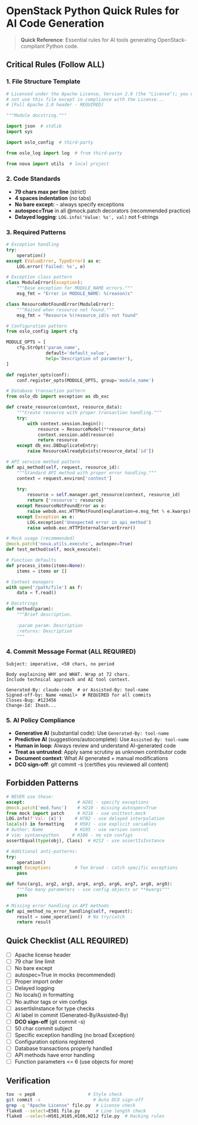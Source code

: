 # OpenStack Python Quick Rules for AI Code Generation

> **Quick Reference**: Essential rules for AI tools generating OpenStack-compliant Python code.  

## Critical Rules (Follow ALL)

### 1. File Structure Template
```python
# Licensed under the Apache License, Version 2.0 (the "License"); you may
# not use this file except in compliance with the License...
# [Full Apache 2.0 header - REQUIRED]

"""Module docstring."""

import json  # stdlib
import sys

import oslo_config  # third-party

from oslo_log import log  # from third-party

from nova import utils  # local project
```

### 2. Code Standards
- **79 chars max per line** (strict)
- **4 spaces indentation** (no tabs)
- **No bare except:** - always specify exceptions
- **autospec=True** in all @mock.patch decorators (recommended practice)
- **Delayed logging**: `LOG.info('Value: %s', val)` not f-strings

### 3. Required Patterns
```python
# Exception handling
try:
    operation()
except (ValueError, TypeError) as e:
    LOG.error('Failed: %s', e)

# Exception class pattern
class ModuleError(Exception):
    """Base exception for MODULE_NAME errors."""
    msg_fmt = "Error in MODULE_NAME: %(reason)s"

class ResourceNotFoundError(ModuleError):
    """Raised when resource not found."""
    msg_fmt = "Resource %(resource_id)s not found"

# Configuration pattern
from oslo_config import cfg

MODULE_OPTS = [
    cfg.StrOpt('param_name',
               default='default_value',
               help='Description of parameter'),
]

def register_opts(conf):
    conf.register_opts(MODULE_OPTS, group='module_name')

# Database transaction pattern
from oslo_db import exception as db_exc

def create_resource(context, resource_data):
    """Create resource with proper transaction handling."""
    try:
        with context.session.begin():
            resource = ResourceModel(**resource_data)
            context.session.add(resource)
            return resource
    except db_exc.DBDuplicateEntry:
        raise ResourceAlreadyExists(resource_data['id'])

# API service method pattern
def api_method(self, request, resource_id):
    """Standard API method with proper error handling."""
    context = request.environ['context']
    
    try:
        resource = self.manager.get_resource(context, resource_id)
        return {'resource': resource}
    except ResourceNotFoundError as e:
        raise webob.exc.HTTPNotFound(explanation=e.msg_fmt % e.kwargs)
    except Exception as e:
        LOG.exception('Unexpected error in api_method')
        raise webob.exc.HTTPInternalServerError()

# Mock usage (recommended)
@mock.patch('nova.utils.execute', autospec=True)
def test_method(self, mock_execute):

# Function defaults
def process_items(items=None):
    items = items or []

# Context managers
with open('/path/file') as f:
    data = f.read()

# Docstrings
def method(param):
    """Brief description.
    
    :param param: Description
    :returns: Description
    """
```

### 4. Commit Message Format (ALL REQUIRED)
```
Subject: imperative, <50 chars, no period

Body explaining WHY and WHAT. Wrap at 72 chars.
Include technical approach and AI tool context.

Generated-By: claude-code  # or Assisted-By: tool-name
Signed-off-by: Name <email>  # REQUIRED for all commits
Closes-Bug: #123456
Change-Id: Ihash...
```

### 5. AI Policy Compliance
- **Generative AI** (substantial code): Use `Generated-By: tool-name`
- **Predictive AI** (suggestions/autocomplete): Use `Assisted-By: tool-name`
- **Human in loop**: Always review and understand AI-generated code
- **Treat as untrusted**: Apply same scrutiny as unknown contributor code
- **Document context**: What AI generated + manual modifications
- **DCO sign-off**: git commit -s (certifies you reviewed all content)

## Forbidden Patterns
```python
# NEVER use these:
except:                    # H201 - specify exceptions
@mock.patch('mod.func')    # H210 - missing autospec=True
from mock import patch     # H216 - use unittest.mock
LOG.info(f'Val: {x}')     # H702 - use delayed interpolation
locals() in formatting    # H501 - use explicit variables
# Author: Name            # H105 - use version control
# vim: syntax=python     # H106 - no vim configs
assertEqual(type(obj), Class)  # H212 - use assertIsInstance

# Additional anti-patterns:
try:
    operation()
except Exception:         # Too broad - catch specific exceptions
    pass

def func(arg1, arg2, arg3, arg4, arg5, arg6, arg7, arg8, arg9):
    """Too many parameters - use config objects or **kwargs"""
    pass

# Missing error handling in API methods
def api_method_no_error_handling(self, request):
    result = some_operation()  # No try/catch
    return result
```

## Quick Checklist (ALL REQUIRED)
- [ ] Apache license header
- [ ] 79 char line limit
- [ ] No bare except
- [ ] autospec=True in mocks (recommended)
- [ ] Proper import order
- [ ] Delayed logging
- [ ] No locals() in formatting
- [ ] No author tags or vim configs
- [ ] assertIsInstance for type checks
- [ ] AI label in commit (Generated-By/Assisted-By)
- [ ] **DCO sign-off** (git commit -s)
- [ ] 50 char commit subject
- [ ] Specific exception handling (no broad Exception)
- [ ] Configuration options registered
- [ ] Database transactions properly handled
- [ ] API methods have error handling
- [ ] Function parameters <= 6 (use objects for more)

## Verification
```bash
tox -e pep8                    # Style check
git commit -s                    # Auto DCO sign-off
grep -q "Apache License" file.py  # License check
flake8 --select=E501 file.py      # Line length check
flake8 --select=H501,H105,H106,H212 file.py  # Hacking rules
```